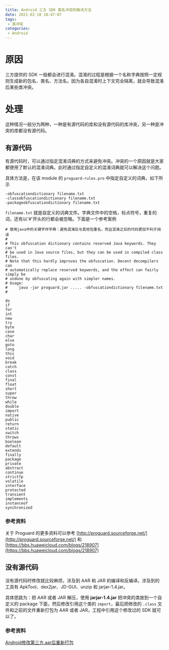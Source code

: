 ```yaml
---
title: Android 三方 SDK 类名冲突的解决方法
date: 2021-02-18 18:47:07
tags:
 - 类冲突
categories:
 - Android
---
```


# 原因

三方提供的 SDK 一般都会进行混淆。混淆的过程是根据一个名称字典按照一定规则生成新的包名、类名、方法名。因为各自混淆时上下文完全隔离，就会导致混淆后某些类冲突。

# 处理

这种情况一般分为两种，一种是有源代码的库和没有源代码的库冲突，另一种是冲突的库都没有源代码。

## 有源代码

有源代码时，可以通过指定混淆词典的方式来避免冲突。冲突的一个原因就是大家都使用了默认的混淆词典。此时通过指定自定义的混淆词典就可以解决这个问题。

具体方法是，在该 module 的 `proguard-rules.pro` 中指定自定义的词典，如下所示

```
-obfuscationdictionary filename.txt
-classobfuscationdictionary filename.txt
-packageobfuscationdictionary filename.txt
```

`filename.txt` 就是自定义的词典文件。字典文件中的空格，标点符号，重复的词，还有以'#'开头的行都会被忽略。下面是一个参考案例

```
# 使用java中的关键字作字典：避免混淆后与其他包重名，而且混淆之后的代码更加不利于阅读
#
# This obfuscation dictionary contains reserved Java keywords. They can't
# be used in Java source files, but they can be used in compiled class files.
# Note that this hardly improves the obfuscation. Decent decompilers can
# automatically replace reserved keywords, and the effect can fairly simply be
# undone by obfuscating again with simpler names.
# Usage:
#     java -jar proguard.jar ..... -obfuscationdictionary filename.txt
#

do
if
for
int
new
try
byte
case
char
else
goto
long
this
void
break
catch
class
const
final
float
short
super
throw
while
double
import
native
public
return
static
switch
throws
boolean
default
extends
finally
package
private
abstract
continue
strictfp
volatile
interface
protected
transient
implements
instanceof
synchronized
```

### 参考资料

关于 Proguard 的更多资料可以参考 [http://proguard.sourceforge.net/](http://proguard.sourceforge.net/) 和 [https://bbs.huaweicloud.com/blogs/218907](https://bbs.huaweicloud.com/blogs/218907)

## 没有源代码

没有源代码时修改就比较麻烦，涉及到 AAR 和 JAR 的编译和反编译。涉及到的工具有 ApkTool、dex2jar、JD-GUI、unzip 和 jarjar-1.4.jar。

具体思路为：把 AAR 或者 JAR 解压，使用 **jarjar-1.4.jar** 把冲突的类放到一个自定义的 package 下面，然后修改引用这个类的 `import`，最后把修改的 `.class` 文件和之前的文件重新打包为 AAR 或者 JAR，工程中引用这个修改过的 SDK 就可以了。

### 参考资料

[Android修改第三方.aar后重新打包](https://www.jianshu.com/p/f0a267551493)